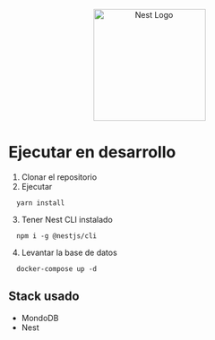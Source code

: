 <p align="center">
  <a href="http://nestjs.com/" target="blank"><img src="https://nestjs.com/img/logo-small.svg" width="200" alt="Nest Logo" /></a>
</p>

# Ejecutar en desarrollo

1. Clonar el repositorio
2. Ejecutar
```
  yarn install
```
3. Tener Nest CLI instalado
```
  npm i -g @nestjs/cli
```
4. Levantar la base de datos
```
  docker-compose up -d
```

## Stack usado
* MondoDB
* Nest